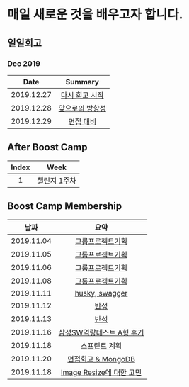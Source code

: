 # 매일 새로운 것을 배우고자 합니다.

## 일일회고

### Dec 2019

|    Date   | Summary |
|:---------:|:-------:|
|2019.12.27 |[다시 회고 시작](https://github.com/Johnie-Yeo/DailyRetrospect/blob/master/Retrospect/20191227.md)|
|2019.12.28 |[앞으로의 방향성](https://github.com/Johnie-Yeo/DailyRetrospect/blob/master/Retrospect/20191228.md)|
|2019.12.29 |[면접 대비](https://github.com/Johnie-Yeo/DailyRetrospect/blob/master/Retrospect/20191229.md)|

## After Boost Camp

| Index |  Week |
|:-----:|:-----:|
|1		|[챌린지 1주차](https://github.com/Johnie-Yeo/DailyRetrospect/blob/master/AfterBoostCamp/Challenge_1stWeek.md)|


## Boost Camp Membership

| 날짜         | 요약                                                                                                             |
|:----------:|:--------------------------------------------------------------------------------------------------------------:|
| 2019.11.04 | [그룹프로젝트기획](https://github.com/Johnie-Yeo/DailyRetrospect/blob/master/BoostCampMembership/20191104_day1.md)         |
| 2019.11.05 | [그룹프로젝트기획](https://github.com/Johnie-Yeo/DailyRetrospect/blob/master/BoostCampMembership/20191105_day2.md)         |
| 2019.11.06 | [그룹프로젝트기획](https://github.com/Johnie-Yeo/DailyRetrospect/blob/master/BoostCampMembership/20191106_day3.md)         |
| 2019.11.08 | [그룹프로젝트기획](https://github.com/Johnie-Yeo/DailyRetrospect/blob/master/BoostCampMembership/20191108_day5.md)         |
| 2019.11.11 | [husky, swagger](https://github.com/Johnie-Yeo/DailyRetrospect/blob/master/BoostCampMembership/20191111_day8.md)   |
| 2019.11.12 | [반성](https://github.com/Johnie-Yeo/DailyRetrospect/blob/master/BoostCampMembership/20191112_day9.md)               |
| 2019.11.13 | [반성](https://github.com/Johnie-Yeo/DailyRetrospect/blob/master/BoostCampMembership/20191113_day10.md)              |
| 2019.11.16 | [삼성SW역량테스트 A형 후기](https://github.com/Johnie-Yeo/DailyRetrospect/blob/master/BoostCampMembership/20191116_day13.md) |
| 2019.11.18 | [스프린트 계획](https://github.com/Johnie-Yeo/DailyRetrospect/blob/master/BoostCampMembership/20191118_day15.md) |
| 2019.11.20 | [면접회고 & MongoDB](https://github.com/Johnie-Yeo/DailyRetrospect/blob/master/BoostCampMembership/20191118_day15.md) |
| 2019.11.18 | [Image Resize에 대한 고민](https://github.com/Johnie-Yeo/DailyRetrospect/blob/master/BoostCampMembership/20191118_day15.md) |
